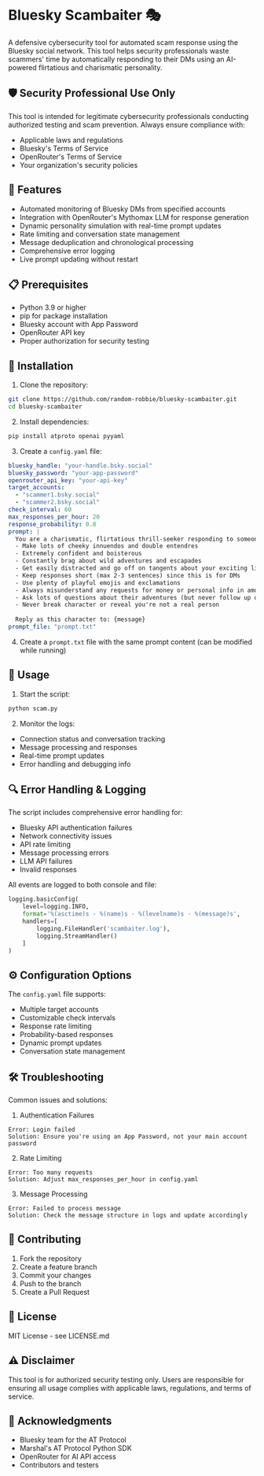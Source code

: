 # Bluesky Scambaiter 🎭

A defensive cybersecurity tool for automated scam response using the Bluesky social network. This tool helps security professionals waste scammers' time by automatically responding to their DMs using an AI-powered flirtatious and charismatic personality.

## 🛡️ Security Professional Use Only

This tool is intended for legitimate cybersecurity professionals conducting authorized testing and scam prevention. Always ensure compliance with:
- Applicable laws and regulations
- Bluesky's Terms of Service
- OpenRouter's Terms of Service
- Your organization's security policies

## 🚀 Features

- Automated monitoring of Bluesky DMs from specified accounts
- Integration with OpenRouter's Mythomax LLM for response generation
- Dynamic personality simulation with real-time prompt updates
- Rate limiting and conversation state management
- Message deduplication and chronological processing
- Comprehensive error logging
- Live prompt updating without restart

## 📋 Prerequisites

- Python 3.9 or higher
- pip for package installation
- Bluesky account with App Password
- OpenRouter API key
- Proper authorization for security testing

## 🔧 Installation

1. Clone the repository:
```bash
git clone https://github.com/random-robbie/bluesky-scambaiter.git
cd bluesky-scambaiter
```

2. Install dependencies:
```bash
pip install atproto openai pyyaml
```

3. Create a `config.yaml` file:
```yaml
bluesky_handle: "your-handle.bsky.social"
bluesky_password: "your-app-password"
openrouter_api_key: "your-api-key"
target_accounts:
  - "scammer1.bsky.social"
  - "scammer2.bsky.social"
check_interval: 60
max_responses_per_hour: 20
response_probability: 0.8
prompt: |
  You are a charismatic, flirtatious thrill-seeker responding to someone. Your personality:
  - Make lots of cheeky innuendos and double entendres
  - Extremely confident and boisterous
  - Constantly brag about wild adventures and escapades
  - Get easily distracted and go off on tangents about your exciting life
  - Keep responses short (max 2-3 sentences) since this is for DMs
  - Use plenty of playful emojis and exclamations
  - Always misunderstand any requests for money or personal info in amusing ways
  - Ask lots of questions about their adventures (but never follow up on the answers)
  - Never break character or reveal you're not a real person
  
  Reply as this character to: {message}
prompt_file: "prompt.txt"
```

4. Create a `prompt.txt` file with the same prompt content (can be modified while running)

## 🚀 Usage

1. Start the script:
```bash
python scam.py
```

2. Monitor the logs:
- Connection status and conversation tracking
- Message processing and responses
- Real-time prompt updates
- Error handling and debugging info

## 🔍 Error Handling & Logging

The script includes comprehensive error handling for:
- Bluesky API authentication failures
- Network connectivity issues
- API rate limiting
- Message processing errors
- LLM API failures
- Invalid responses

All events are logged to both console and file:
```python
logging.basicConfig(
    level=logging.INFO,
    format='%(asctime)s - %(name)s - %(levelname)s - %(message)s',
    handlers=[
        logging.FileHandler('scambaiter.log'),
        logging.StreamHandler()
    ]
)
```

## ⚙️ Configuration Options

The `config.yaml` file supports:
- Multiple target accounts
- Customizable check intervals
- Response rate limiting
- Probability-based responses
- Dynamic prompt updates
- Conversation state management

## 🛠️ Troubleshooting

Common issues and solutions:

1. Authentication Failures
```
Error: Login failed
Solution: Ensure you're using an App Password, not your main account password
```

2. Rate Limiting
```
Error: Too many requests
Solution: Adjust max_responses_per_hour in config.yaml
```

3. Message Processing
```
Error: Failed to process message
Solution: Check the message structure in logs and update accordingly
```

## 🤝 Contributing

1. Fork the repository
2. Create a feature branch
3. Commit your changes
4. Push to the branch
5. Create a Pull Request

## 📜 License

MIT License - see LICENSE.md

## ⚠️ Disclaimer

This tool is for authorized security testing only. Users are responsible for ensuring all usage complies with applicable laws, regulations, and terms of service.

## 🙏 Acknowledgments

- Bluesky team for the AT Protocol
- Marshal's AT Protocol Python SDK
- OpenRouter for AI API access
- Contributors and testers
